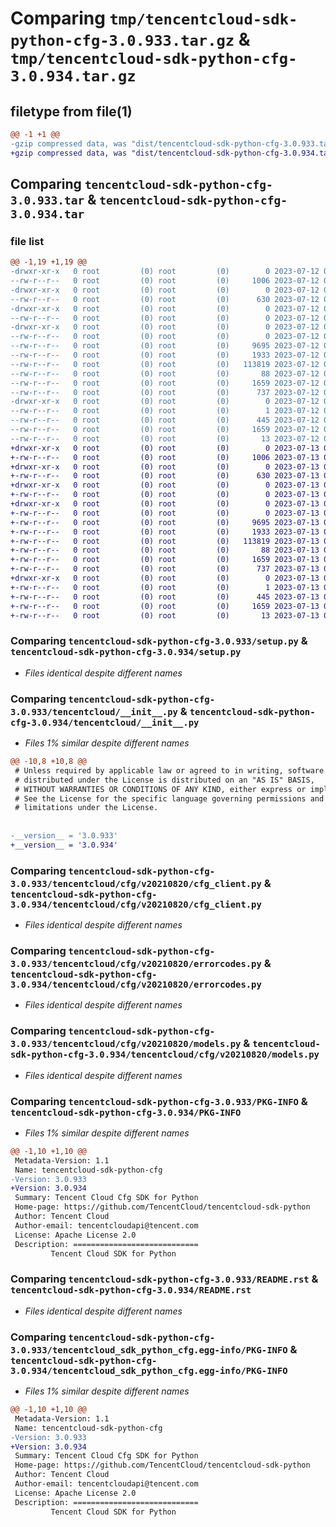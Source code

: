 # Comparing `tmp/tencentcloud-sdk-python-cfg-3.0.933.tar.gz` & `tmp/tencentcloud-sdk-python-cfg-3.0.934.tar.gz`

## filetype from file(1)

```diff
@@ -1 +1 @@
-gzip compressed data, was "dist/tencentcloud-sdk-python-cfg-3.0.933.tar", last modified: Wed Jul 12 00:22:18 2023, max compression
+gzip compressed data, was "dist/tencentcloud-sdk-python-cfg-3.0.934.tar", last modified: Thu Jul 13 00:17:46 2023, max compression
```

## Comparing `tencentcloud-sdk-python-cfg-3.0.933.tar` & `tencentcloud-sdk-python-cfg-3.0.934.tar`

### file list

```diff
@@ -1,19 +1,19 @@
-drwxr-xr-x   0 root         (0) root         (0)        0 2023-07-12 00:22:18.000000 tencentcloud-sdk-python-cfg-3.0.933/
--rw-r--r--   0 root         (0) root         (0)     1006 2023-07-12 00:22:18.000000 tencentcloud-sdk-python-cfg-3.0.933/setup.py
-drwxr-xr-x   0 root         (0) root         (0)        0 2023-07-12 00:22:18.000000 tencentcloud-sdk-python-cfg-3.0.933/tencentcloud/
--rw-r--r--   0 root         (0) root         (0)      630 2023-07-12 00:22:18.000000 tencentcloud-sdk-python-cfg-3.0.933/tencentcloud/__init__.py
-drwxr-xr-x   0 root         (0) root         (0)        0 2023-07-12 00:22:18.000000 tencentcloud-sdk-python-cfg-3.0.933/tencentcloud/cfg/
--rw-r--r--   0 root         (0) root         (0)        0 2023-07-12 00:22:18.000000 tencentcloud-sdk-python-cfg-3.0.933/tencentcloud/cfg/__init__.py
-drwxr-xr-x   0 root         (0) root         (0)        0 2023-07-12 00:22:18.000000 tencentcloud-sdk-python-cfg-3.0.933/tencentcloud/cfg/v20210820/
--rw-r--r--   0 root         (0) root         (0)        0 2023-07-12 00:22:18.000000 tencentcloud-sdk-python-cfg-3.0.933/tencentcloud/cfg/v20210820/__init__.py
--rw-r--r--   0 root         (0) root         (0)     9695 2023-07-12 00:22:18.000000 tencentcloud-sdk-python-cfg-3.0.933/tencentcloud/cfg/v20210820/cfg_client.py
--rw-r--r--   0 root         (0) root         (0)     1933 2023-07-12 00:22:18.000000 tencentcloud-sdk-python-cfg-3.0.933/tencentcloud/cfg/v20210820/errorcodes.py
--rw-r--r--   0 root         (0) root         (0)   113819 2023-07-12 00:22:18.000000 tencentcloud-sdk-python-cfg-3.0.933/tencentcloud/cfg/v20210820/models.py
--rw-r--r--   0 root         (0) root         (0)       88 2023-07-12 00:22:18.000000 tencentcloud-sdk-python-cfg-3.0.933/setup.cfg
--rw-r--r--   0 root         (0) root         (0)     1659 2023-07-12 00:22:18.000000 tencentcloud-sdk-python-cfg-3.0.933/PKG-INFO
--rw-r--r--   0 root         (0) root         (0)      737 2023-07-12 00:22:18.000000 tencentcloud-sdk-python-cfg-3.0.933/README.rst
-drwxr-xr-x   0 root         (0) root         (0)        0 2023-07-12 00:22:18.000000 tencentcloud-sdk-python-cfg-3.0.933/tencentcloud_sdk_python_cfg.egg-info/
--rw-r--r--   0 root         (0) root         (0)        1 2023-07-12 00:22:18.000000 tencentcloud-sdk-python-cfg-3.0.933/tencentcloud_sdk_python_cfg.egg-info/dependency_links.txt
--rw-r--r--   0 root         (0) root         (0)      445 2023-07-12 00:22:18.000000 tencentcloud-sdk-python-cfg-3.0.933/tencentcloud_sdk_python_cfg.egg-info/SOURCES.txt
--rw-r--r--   0 root         (0) root         (0)     1659 2023-07-12 00:22:18.000000 tencentcloud-sdk-python-cfg-3.0.933/tencentcloud_sdk_python_cfg.egg-info/PKG-INFO
--rw-r--r--   0 root         (0) root         (0)       13 2023-07-12 00:22:18.000000 tencentcloud-sdk-python-cfg-3.0.933/tencentcloud_sdk_python_cfg.egg-info/top_level.txt
+drwxr-xr-x   0 root         (0) root         (0)        0 2023-07-13 00:17:46.000000 tencentcloud-sdk-python-cfg-3.0.934/
+-rw-r--r--   0 root         (0) root         (0)     1006 2023-07-13 00:17:46.000000 tencentcloud-sdk-python-cfg-3.0.934/setup.py
+drwxr-xr-x   0 root         (0) root         (0)        0 2023-07-13 00:17:46.000000 tencentcloud-sdk-python-cfg-3.0.934/tencentcloud/
+-rw-r--r--   0 root         (0) root         (0)      630 2023-07-13 00:17:46.000000 tencentcloud-sdk-python-cfg-3.0.934/tencentcloud/__init__.py
+drwxr-xr-x   0 root         (0) root         (0)        0 2023-07-13 00:17:46.000000 tencentcloud-sdk-python-cfg-3.0.934/tencentcloud/cfg/
+-rw-r--r--   0 root         (0) root         (0)        0 2023-07-13 00:17:46.000000 tencentcloud-sdk-python-cfg-3.0.934/tencentcloud/cfg/__init__.py
+drwxr-xr-x   0 root         (0) root         (0)        0 2023-07-13 00:17:46.000000 tencentcloud-sdk-python-cfg-3.0.934/tencentcloud/cfg/v20210820/
+-rw-r--r--   0 root         (0) root         (0)        0 2023-07-13 00:17:46.000000 tencentcloud-sdk-python-cfg-3.0.934/tencentcloud/cfg/v20210820/__init__.py
+-rw-r--r--   0 root         (0) root         (0)     9695 2023-07-13 00:17:46.000000 tencentcloud-sdk-python-cfg-3.0.934/tencentcloud/cfg/v20210820/cfg_client.py
+-rw-r--r--   0 root         (0) root         (0)     1933 2023-07-13 00:17:46.000000 tencentcloud-sdk-python-cfg-3.0.934/tencentcloud/cfg/v20210820/errorcodes.py
+-rw-r--r--   0 root         (0) root         (0)   113819 2023-07-13 00:17:46.000000 tencentcloud-sdk-python-cfg-3.0.934/tencentcloud/cfg/v20210820/models.py
+-rw-r--r--   0 root         (0) root         (0)       88 2023-07-13 00:17:46.000000 tencentcloud-sdk-python-cfg-3.0.934/setup.cfg
+-rw-r--r--   0 root         (0) root         (0)     1659 2023-07-13 00:17:46.000000 tencentcloud-sdk-python-cfg-3.0.934/PKG-INFO
+-rw-r--r--   0 root         (0) root         (0)      737 2023-07-13 00:17:46.000000 tencentcloud-sdk-python-cfg-3.0.934/README.rst
+drwxr-xr-x   0 root         (0) root         (0)        0 2023-07-13 00:17:46.000000 tencentcloud-sdk-python-cfg-3.0.934/tencentcloud_sdk_python_cfg.egg-info/
+-rw-r--r--   0 root         (0) root         (0)        1 2023-07-13 00:17:46.000000 tencentcloud-sdk-python-cfg-3.0.934/tencentcloud_sdk_python_cfg.egg-info/dependency_links.txt
+-rw-r--r--   0 root         (0) root         (0)      445 2023-07-13 00:17:46.000000 tencentcloud-sdk-python-cfg-3.0.934/tencentcloud_sdk_python_cfg.egg-info/SOURCES.txt
+-rw-r--r--   0 root         (0) root         (0)     1659 2023-07-13 00:17:46.000000 tencentcloud-sdk-python-cfg-3.0.934/tencentcloud_sdk_python_cfg.egg-info/PKG-INFO
+-rw-r--r--   0 root         (0) root         (0)       13 2023-07-13 00:17:46.000000 tencentcloud-sdk-python-cfg-3.0.934/tencentcloud_sdk_python_cfg.egg-info/top_level.txt
```

### Comparing `tencentcloud-sdk-python-cfg-3.0.933/setup.py` & `tencentcloud-sdk-python-cfg-3.0.934/setup.py`

 * *Files identical despite different names*

### Comparing `tencentcloud-sdk-python-cfg-3.0.933/tencentcloud/__init__.py` & `tencentcloud-sdk-python-cfg-3.0.934/tencentcloud/__init__.py`

 * *Files 1% similar despite different names*

```diff
@@ -10,8 +10,8 @@
 # Unless required by applicable law or agreed to in writing, software
 # distributed under the License is distributed on an "AS IS" BASIS,
 # WITHOUT WARRANTIES OR CONDITIONS OF ANY KIND, either express or implied.
 # See the License for the specific language governing permissions and
 # limitations under the License.
 
 
-__version__ = '3.0.933'
+__version__ = '3.0.934'
```

### Comparing `tencentcloud-sdk-python-cfg-3.0.933/tencentcloud/cfg/v20210820/cfg_client.py` & `tencentcloud-sdk-python-cfg-3.0.934/tencentcloud/cfg/v20210820/cfg_client.py`

 * *Files identical despite different names*

### Comparing `tencentcloud-sdk-python-cfg-3.0.933/tencentcloud/cfg/v20210820/errorcodes.py` & `tencentcloud-sdk-python-cfg-3.0.934/tencentcloud/cfg/v20210820/errorcodes.py`

 * *Files identical despite different names*

### Comparing `tencentcloud-sdk-python-cfg-3.0.933/tencentcloud/cfg/v20210820/models.py` & `tencentcloud-sdk-python-cfg-3.0.934/tencentcloud/cfg/v20210820/models.py`

 * *Files identical despite different names*

### Comparing `tencentcloud-sdk-python-cfg-3.0.933/PKG-INFO` & `tencentcloud-sdk-python-cfg-3.0.934/PKG-INFO`

 * *Files 1% similar despite different names*

```diff
@@ -1,10 +1,10 @@
 Metadata-Version: 1.1
 Name: tencentcloud-sdk-python-cfg
-Version: 3.0.933
+Version: 3.0.934
 Summary: Tencent Cloud Cfg SDK for Python
 Home-page: https://github.com/TencentCloud/tencentcloud-sdk-python
 Author: Tencent Cloud
 Author-email: tencentcloudapi@tencent.com
 License: Apache License 2.0
 Description: ============================
         Tencent Cloud SDK for Python
```

### Comparing `tencentcloud-sdk-python-cfg-3.0.933/README.rst` & `tencentcloud-sdk-python-cfg-3.0.934/README.rst`

 * *Files identical despite different names*

### Comparing `tencentcloud-sdk-python-cfg-3.0.933/tencentcloud_sdk_python_cfg.egg-info/PKG-INFO` & `tencentcloud-sdk-python-cfg-3.0.934/tencentcloud_sdk_python_cfg.egg-info/PKG-INFO`

 * *Files 1% similar despite different names*

```diff
@@ -1,10 +1,10 @@
 Metadata-Version: 1.1
 Name: tencentcloud-sdk-python-cfg
-Version: 3.0.933
+Version: 3.0.934
 Summary: Tencent Cloud Cfg SDK for Python
 Home-page: https://github.com/TencentCloud/tencentcloud-sdk-python
 Author: Tencent Cloud
 Author-email: tencentcloudapi@tencent.com
 License: Apache License 2.0
 Description: ============================
         Tencent Cloud SDK for Python
```

